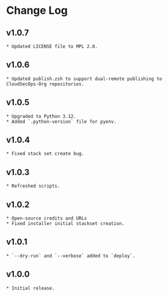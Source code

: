 # Change Log

## v1.0.7
    * Updated LICENSE file to MPL 2.0.

## v1.0.6
    * Updated publish.zsh to support dual-remote publishing to CloudSecOps-Org repositories.

## v1.0.5
    * Upgraded to Python 3.12.
    * Added `.python-version` file for pyenv.

## v1.0.4
    * Fixed stack set create bug.

## v1.0.3
    * Refreshed scripts.

## v1.0.2
    * Open-source credits and URLs
    * Fixed installer initial stackset creation.

## v1.0.1
    * `--dry-run` and `--verbose` added to `deploy`.

## v1.0.0
    * Initial release.
